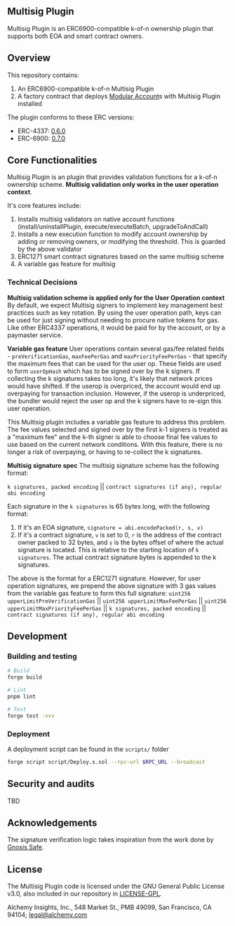 ## Multisig Plugin

Multisig Plugin is an ERC6900-compatible k-of-n ownership plugin that supports both EOA and smart contract owners.

## Overview

This repository contains:
1. An ERC6900-compatible k-of-n Multisig Plugin
2. A factory contract that deploys [Modular Account](https://github.com/alchemyplatform/modular-account)s with Multisig Plugin installed

The plugin conforms to these ERC versions:
- ERC-4337: [0.6.0](https://github.com/eth-infinitism/account-abstraction/blob/releases/v0.6/eip/EIPS/eip-4337.md)
- ERC-6900: [0.7.0](https://github.com/erc6900/reference-implementation/blob/v0.7.x/standard/ERCs/erc-6900.md)

## Core Functionalities

Multisig Plugin is an plugin that provides validation functions for a k-of-n ownership scheme. **Multisig validation only works in the user operation context**.

It's core features include:
1. Installs multisig validators on native account functions (install/uninstallPlugin, execute/executeBatch, upgradeToAndCall)
2. Installs a new execution function to modify account ownership by adding or removing owners, or modifying the threshold. This is guarded by the above validator
3. ERC1271 smart contract signatures based on the same multisig scheme
4. A variable gas feature for multisig

### Technical Decisions

**Multisig validation scheme is applied only for the User Operation context**
By default, we expect Multisig signers to implement key management best practices such as key rotation. By using the user operation path, keys can be used for just signing without needing to procure native tokens for gas. Like other ERC4337 operations, it would be paid for by the account, or by a paymaster service.

**Variable gas feature**
User operations contain several gas/fee related fields - `preVerificationGas`, `maxFeePerGas` and `maxPriorityFeePerGas` - that specify the maximum fees that can be used for the user op. These fields are used to form `userOpHash` which has to be signed over by the k signers. If collecting the k signatures takes too long, it's likely that network prices would have shifted. If the userop is overpriced, the account would end up overpaying for transaction inclusion. However, if the userop is underpriced, the bundler would reject the user op and the k signers have to re-sign this user operation.

This Multisig plugin includes a variable gas feature to address this problem. The fee values selected and signed over by the first k-1 signers is treated as a "maximum fee" and the k-th signer is able to choose final fee values to use based on the current network conditions. With this feature, there is no longer a risk of overpaying, or having to re-collect the k signatures.

**Multisig signature spec**
The multisig signature scheme has the following format:

`k signatures, packed encoding` || `contract signatures (if any), regular abi encoding`

Each signature in the `k signatures` is 65 bytes long, with the following format:
1. If it's an EOA signature, `signature = abi.encodePacked(r, s, v)`
2. If it's a contract signature, `v` is set to 0, `r` is the address of the contract owner packed to 32 bytes, and `s` is the bytes offset of where the actual signature is located. This is relative to the starting location of `k signatures`. The actual contract signature bytes is appended to the k signatures.

The above is the format for a ERC1271 signature. However, for user operation signatures, we prepend the above signature with 3 gas values from the variable gas feature to form this full signature:
`uint256 upperLimitPreVerificationGas` || `uint256 upperLimitMaxFeePerGas` || `uint256 upperLimitMaxPriorityFeePerGas` || `k signatures, packed encoding` || `contract signatures (if any), regular abi encoding`

## Development

### Building and testing

```bash
# Build
forge build

# Lint
pnpm lint

# Test
forge test -vvv
```

### Deployment

A deployment script can be found in the `scripts/` folder

```bash
forge script script/Deploy.s.sol --rpc-url $RPC_URL --broadcast
```

## Security and audits

TBD

## Acknowledgements

The signature verification logic takes inspiration from the work done by [Gnosis Safe](https://github.com/safe-global/safe-smart-account).

## License

The Multisig Plugin code is licensed under the GNU General Public License v3.0, also included in our repository in [LICENSE-GPL](LICENSE-GPL).

Alchemy Insights, Inc., 548 Market St., PMB 49099, San Francisco, CA 94104; legal@alchemy.com